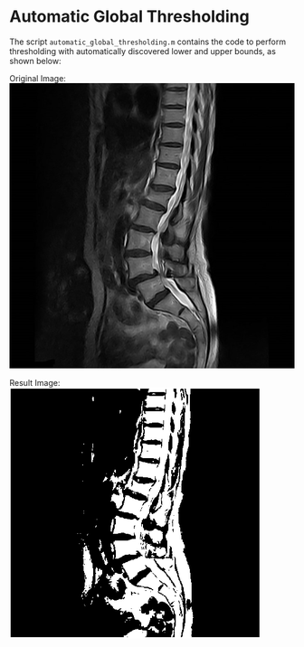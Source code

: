 # Automatic Global Thresholding

The script `automatic_global_thresholding.m` contains the code to perform thresholding with automatically discovered lower and upper bounds, as shown below:

Original Image:
![Original](agt_o.jpg)

Result Image:
![Result](agt_r.png)

